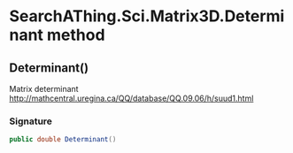 # SearchAThing.Sci.Matrix3D.Determinant method
## Determinant()
Matrix determinant
            http://mathcentral.uregina.ca/QQ/database/QQ.09.06/h/suud1.html

### Signature
```csharp
public double Determinant()
```
